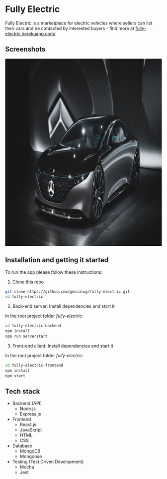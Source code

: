 # Fully Electric

Fully Electric is a marketplace for electric vehicles where sellers can list their cars and be contacted by interested buyers - find more at [fully-electric.herokuapp.com/](https://fully-electric.herokuapp.com/)

## Screenshots
<img src='./fully-electric-frontend/src/media/headline-background.jpg' alt='screens' height="600">

## Installation and getting it started
To run the app please follow these instructions:

1. Clone this repo
```bash
git clone https://github.com/goncalog/fully-electric.git
cd fully-electric
```

2. Back-end server: Install dependencies and start it

In the root project folder *fully-electric*:
```bash
cd fully-electric-backend
npm install
npm run serverstart
```

3. Front-end client: Install dependencies and start it

In the root project folder *fully-electric*:
```bash
cd fully-electric-frontend
npm install
npm start
```

## Tech stack
- Backend (API)
    - Node.js
    - Express.js
- Frontend
    - React.js
    - JavaScript
    - HTML
    - CSS
- Database
    - MongoDB
    - Mongoose
- Testing (Test Driven Development)
    - Mocha
    - Jest
